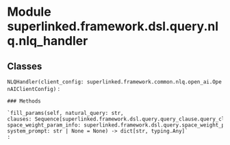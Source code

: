 Module superlinked.framework.dsl.query.nlq.nlq_handler
======================================================

Classes
-------

`NLQHandler(client_config: superlinked.framework.common.nlq.open_ai.OpenAIClientConfig)`
:   

    ### Methods

    `fill_params(self, natural_query: str, clauses: Sequence[superlinked.framework.dsl.query.query_clause.query_clause.QueryClause], space_weight_param_info: superlinked.framework.dsl.query.space_weight_param_info.SpaceWeightParamInfo, system_prompt: str | None = None) ‑> dict[str, typing.Any]`
    :